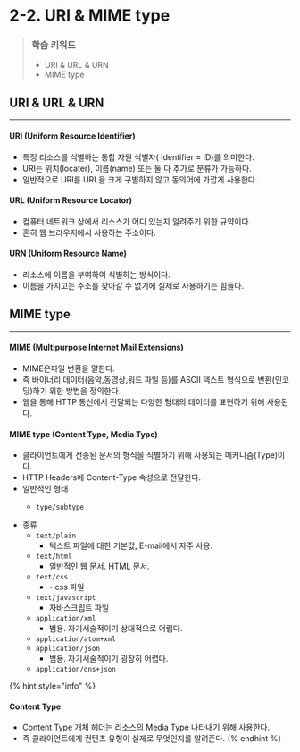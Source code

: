 # 2-2. URI & MIME type

> ### 학습 키워드
>
> * URI & URL & URN
> * MIME type

## URI & URL & URN

***

#### URI (Uniform Resource Identifier)

* 특정 리소스를 식별하는 통합 자원 식별자( Identifier = ID)를 의미한다.
* URI는 위치(locater), 이름(name) 또는 둘 다 추가로 분류가 가능하다.
* 일반적으로 URI를 URL을 크게 구별하지 않고 동의어에 가깝게 사용한다.

#### URL (Uniform Resource Locator)

* 컴퓨터 네트워크 상에서 리소스가 어디 있는지 알려주기 위한 규약이다.
* 흔히 웹 브라우저에서 사용하는 주소이다.

#### URN (Uniform Resource Name)&#x20;

* 리소스에 이름을 부여하여 식별하는 방식이다.
* 이름을 가지고는 주소를 찾아갈 수 없기에 실제로 사용하기는 힘들다.

## MIME type

***

#### MIME (Multipurpose Internet Mail Extensions)

* MIME은파일 변환을 말한다.
* 즉 바이너리 데이터(음악,동영상,워드 파일 등)를 ASCII 텍스트 형식으로 변환(인코딩)하기 위한 방법을 정의한다.
* 웹을 통해 HTTP 통신에서 전달되는 다양한 형태의 데이터를 표현하기 위해 사용된다.

#### MIME type (Content Type, Media Type)

* 클라이언트에게 전송된 문서의 형식을 식별하기 위해 사용되는 메커니즘(Type)이다.
* HTTP Headers에 Content-Type 속성으로 전달한다.
* 일반적인 형태
  * ```
    type/subtype
    ```
* 종류
  * `text/plain`&#x20;
    * 텍스트 파일에 대한 기본값, E-mail에서 자주 사용.
  * `text/html`&#x20;
    * 일반적인 웹 문서. HTML 문서.
  * `text/css`
    * \- css 파일
  * `text/javascript`
    * 자바스크립트 파일
  * `application/xml`&#x20;
    * 범용. 자기서술적이기 상대적으로 어렵다.
  * `application/atom+xml`
  * `application/json`&#x20;
    * 범용. 자기서술적이기 굉장히 어렵다.
  * `application/dns+json`

{% hint style="info" %}
#### Content Type

* Content Type 개체 헤더는 리소스의  Media Type 나타내기 위해 사용한다.
* 즉 클라이언트에게 컨텐츠 유형이 실제로 무엇인지를 알려준다.
{% endhint %}
